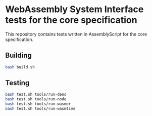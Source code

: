 # WebAssembly System Interface tests for the core specification

This repository contains tests written in AssemblyScript for the core specification.

## Building

```sh
bash build.sh
```

## Testing

```sh
bash test.sh tools/run-deno
bash test.sh tools/run-node
bash test.sh tools/run-wasmer
bash test.sh tools/run-wasmtime
```
